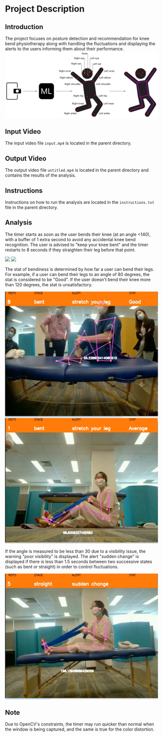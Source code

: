 # Project Description

## Introduction
The project focuses on posture detection and recommendation for knee bend physiotherapy along with handling the fluctuations and displaying the alerts to the users informing them about their performance.
![logo](/assets/logo.png)


## Input Video
The input video file `input.mp4` is located in the parent directory.


## Output Video
The output video file `untitled.mp4` is located in the parent directory and contains the results of the analysis.

## Instructions
Instructions on how to run the analysis are located in the `instructions.txt` file in the parent directory.

## Analysis
The timer starts as soon as the user bends their knee (at an angle <140), with a buffer of 1 extra second to avoid any accidental knee bend recognition. The user is advised to "keep your knee bent" and the timer restarts to 8 seconds if they straighten their leg before that point.
<p float="left">
  <img src="firstimage.png" width="100"/>
  <img src="secondimage.png" width="100"/>
</p>



The stat of bendiness is determined by how far a user can bend their legs. For example, if a user can bend their legs to an angle of 80 degrees, the stat is considered to be "Good". If the user doesn't bend their knee more than 120 degrees, the stat is unsatisfactory.

![Third Image](/assets/thirdimage.png)
![Fifth Image](/assets/fifth.png)

If the angle is measured to be less than 30 due to a visibility issue, the warning "poor visibility" is displayed. The alert "sudden change" is displayed if there is less than 1.5 seconds between two successive states (such as bent or straight) in order to control fluctuations.

![Fourth Image](/assets/fourthimage.png)

## Note
Due to OpenCV's constraints, the timer may run quicker than normal when the window is being captured, and the same is true for the color distortion.

